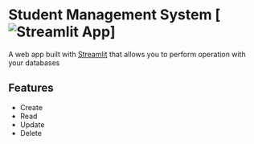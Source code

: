 # Student Management System [![Streamlit App](https://static.streamlit.io/badges/streamlit_badge_black_white.svg)]
A web app built with [Streamlit](https://streamlit.io/) that allows you to perform operation with your databases 

## Features
- Create 
- Read
- Update
- Delete
    